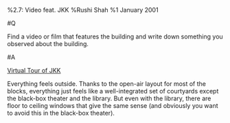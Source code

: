 %2.7: Video feat. JKK
%Rushi Shah
%1 January 2001

#Q

Find a video or film that features the building and write down something you observed about the building. 

#A

[Virtual Tour of JKK](https://www.youtube.com/watch?v=KsccXxj-u18)

Everything feels outside. Thanks to the open-air layout for most of the blocks, everything just feels like a well-integrated set of courtyards except the black-box theater and the library. But even with the library, there are floor to ceiling windows that give the same sense (and obviously you want to avoid this in the black-box theater).  